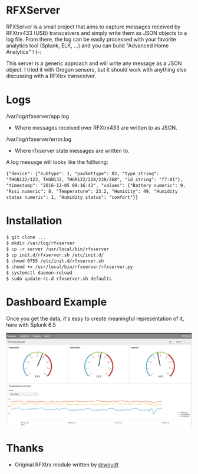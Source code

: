 # RFXServer

RFXServer is a small project that aims to capture messages received by RFXtrx433 (USB) transceivers and simply write them as JSON objects to a log file. From there, the log can be easily processed with your favorite analytics tool (Splunk, ELK, ...) and you can build "Advanced Home Analytics" ! (-:

This server is a generic approach and will write any message as a JSON object. I tried it with Oregon sensors, but it should work with anything else discussing with a RFXtrx transceiver.

# Logs

/var/log/rfxserver/app.log
* Where messages received over RFXtrx433 are written to as JSON.

/var/log/rfxserver/error.log
* Where rfxserver state messages are written to.

A log message will looks like the folllwing:

```
{"device": {"subtype": 1, "packettype": 82, "type_string": "THGN122/123, THGN132, THGR122/228/238/268", "id_string": "f7:01"}, "timestamp": "2016-12-05 09:16:42", "values": {"Battery numeric": 9, "Rssi numeric": 8, "Temperature": 23.2, "Humidity": 49, "Humidity status numeric": 1, "Humidity status": "comfort"}}
```


# Installation

```
$ git clone ...
$ mkdir /var/log/rfxserver
$ cp -r server /usr/local/bin/rfxserver
$ cp init.d/rfxserver.sh /etc/init.d/
$ chmod 0755 /etc/init.d/rfxserver.sh
$ chmod +x /usr/local/bin/rfxserver/rfxserver.py
$ systemctl daemon-reload
$ sudo update-rc.d rfxserver.sh defaults
```

# Dashboard Example

Once you get the data, it's easy to create meaningful representation of it, here with Splunk 6.5

![](images/temperatures.png)


# Thanks

* Original RFXtrx module written by [@woudt](https://github.com/woudt/pyRFXtrx)


